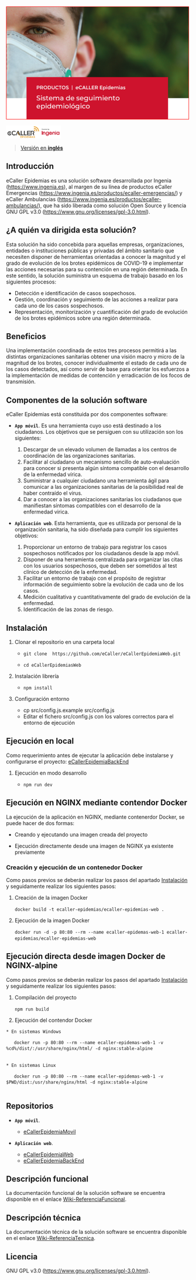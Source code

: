 ![cabecera_readme](/docs/img/cabecera_readme.png)

[![logo](/docs/img/logo.png)](https://www.ingenia.es)

> [Versión en **inglés**](https://github.com/eCaller/eCallerEpidemiaWeb/blob/master/README-EN.md)

## Introducción

eCaller Epidemias es una solución software desarrollada por Ingenia (https://www.ingenia.es), al margen de su línea de productos eCaller Emergencias (https://www.ingenia.es/productos/ecaller-emergencias/) y eCaller Ambulancias (https://www.ingenia.es/productos/ecaller-ambulancias/), que ha sido liberada como solución Open Source y licencia GNU GPL v3.0 (https://www.gnu.org/licenses/gpl-3.0.html).

## ¿A quién va dirigida esta solución?

Esta solución ha sido concebida para aquellas empresas, organizaciones, entidades o instituciones públicas y privadas del ámbito sanitario que necesiten disponer de herramientas orientadas a conocer la magnitud y el grado de evolución de los brotes epidémicos de COVID-19 e implementar las acciones necesarias para su contención en una región determinada. En este sentido, la solución suministra un esquema de trabajo basado en los siguientes procesos:

* Detección e identificación de casos sospechosos.
* Gestión, coordinación y seguimiento de las acciones a realizar para cada uno de los casos sospechosos.
* Representación, monitorización y cuantificación del grado de evolución de los brotes epidémicos sobre una región determinada.

## Beneficios

Una implementación coordinada de estos tres procesos permitirá a las distintas organizaciones sanitarias obtener una visión macro y micro de la magnitud de los brotes, conocer individualmente el estado de cada uno de los casos detectados, así como servir de base para orientar los esfuerzos a la implementación de medidas de contención y erradicación de los focos de transmisión.

## Componentes de la solución software

eCaller Epidemias está constituida por dos componentes software:

* **`App móvil`**. Es una herramienta cuyo uso está destinado a los ciudadanos. Los objetivos que se persiguen con su utilización son los siguientes:
    1. Descargar de un elevado volumen de llamadas a los centros de coordinación de las organizaciones sanitarias.
    2. Facilitar al ciudadano un mecanismo sencillo de auto-evaluación para conocer si presenta algún síntoma compatible con el desarrollo de la enfermedad vírica.
    3. Suministrar a cualquier ciudadano una herramienta ágil para comunicar a las organizaciones sanitarias de la posibilidad real de haber contraído el virus.
    4. Dar a conocer a las organizaciones sanitarias los ciudadanos que manifiestan síntomas compatibles con el desarrollo de la enfermedad virica.


* **`Aplicación web`**. Esta herramienta, que es utilizada por personal de la organización sanitaria, ha sido diseñada para cumplir los siguientes objetivos:
    1. Proporcionar un entorno de trabajo para registrar los casos sospechosos notificados por los ciudadanos desde la app móvil.
    2. Disponer de una herramienta centralizada para organizar las citas con los usuarios sospechosos, que deben ser sometidos al test clínico de detección de la enfermedad.
    3. Facilitar un entorno de trabajo con el propósito de registrar información de seguimiento sobre la evolución de cada uno de los casos.
    4. Medición cualitativa y cuantitativamente del grado de evolución de la enfermedad.
    5. Identificación de las zonas de riesgo.

## Instalación
1. Clonar el repositorio en una carpeta local

    * `git clone  https://github.com/eCaller/eCallerEpidemiaWeb.git`
  
    * `cd eCallerEpidemiasWeb`
  
2. Instalación librería
  
    * `npm install`

3. Configuración entorno
    * cp src/config.js.example src/config.js
    * Editar el fichero src/config.js con los valores correctos para el entorno de ejecución

## Ejecución en local
Como requerimiento antes de ejecutar la aplicación debe instalarse y configurarse el proyecto: [eCallerEpidemiaBackEnd](https://github.com/eCaller/eCallerEpidemiaBackEnd/)

1. Ejecución en modo desarrollo

    * `npm run dev`
    
## Ejecución en NGINX mediante contendor Docker

La ejecución de la aplicación en NGINX, mediante contenerdor Docker, se puede hacer de dos formas:

* Creando y ejecutando una imagen creada del proyecto

* Ejecución directamente desde una imagen de NGINX ya existente previamente

### Creación y ejecución de un contenedor Docker

Como pasos previos se deberán realizar los pasos del apartado [Instalación](README.md#Instalación) y seguidamente realizar los siguientes pasos:

1. Creación de la imagen Docker

    `docker build -t ecaller-epidemias/ecaller-epidemias-web .`

2. Ejecución de la imagen Docker

    `docker run -d -p 80:80 --rm --name ecaller-epidemas-web-1 ecaller-epidemias/ecaller-epidemias-web`

## Ejecución directa desde imagen Docker de NGINX-alpine
Como pasos previos se deberán realizar los pasos del apartado [Instalación](README.md#Instalación) y seguidamente realizar los siguientes pasos:

  1. Compilación del proyecto

      `npm run build`
    
  2. Ejecución del contendor Docker
  
    * En sistemas Windows
  
```        
   docker run -p 80:80 --rm --name ecaller-epidemas-web-1 -v %cd%/dist/:/usr/share/nginx/html/ -d nginx:stable-alpine
       
```

    * En sistemas Linux
```        
   docker run -p 80:80 --rm --name ecaller-epidemas-web-1 -v $PWD/dist:/usr/share/nginx/html -d nginx:stable-alpine
        
```

## Repositorios

* **`App móvil`**.
    - [eCallerEpidemiaMovil](https://github.com/eCaller/eCallerEpidemiaMovil/)

* **`Aplicación web`**.
    - [eCallerEpidemiaWeb](https://github.com/eCaller/eCallerEpidemiaWeb/)
    - [eCallerEpidemiaBackEnd](https://github.com/eCaller/eCallerEpidemiaBackEnd/)

## Descripción funcional

La documentación funcional de la solución software se encuentra disponible en el enlace [Wiki-ReferenciaFuncional](https://github.com/eCaller/eCallerEpidemiaWeb/wiki/documentación-funcional).

## Descripción técnica

La documentación técnica de la solución software se encuentra disponible en el enlace [Wiki-ReferenciaTecnica](https://github.com/eCaller/eCallerEpidemiaWeb/wiki/documentación-técnica).

## Licencia

GNU GPL v3.0 (https://www.gnu.org/licenses/gpl-3.0.html).
